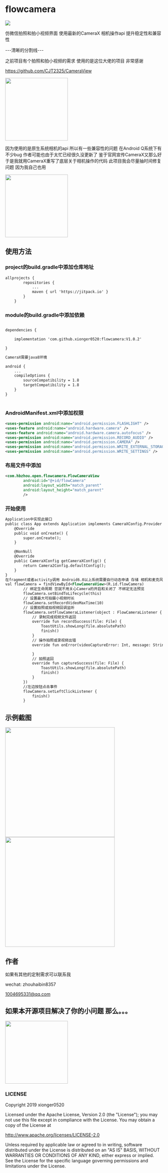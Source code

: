 # flowcamera

[![](https://jitpack.io/v/xionger0520/flowcamera.svg)](https://jitpack.io/#xionger0520/flowcamera)

仿微信拍照和拍小视频界面 使用最新的CameraX 相机操作api 提升稳定性和兼容性

---清晰的分割线---

之前项目有个拍照和拍小视频的需求 使用的是这位大佬的项目  非常感谢

https://github.com/CJT2325/CameraView

<img src="https://github.com/xionger0520/flowcamera/blob/master/assets/mmp2.jpg" width="200"/>

因为使用的是原生系统相机的api 所以有一些兼容性的问题 
在Android Q系统下有不少bug 作者可能也由于太忙已经很久没更新了
鉴于官网宣传CameraX又那么好  于是我就用CameraX重写了底层关于相机操作的代码
此项目我会尽量抽时间修复问题 因为我自己也用

<img src="https://github.com/xionger0520/flowcamera/blob/master/assets/mmp1.png" width="200"/>

## 使用方法 
### project的build.gradle中添加仓库地址
```xml
allprojects {
		repositories {
			...
			maven { url 'https://jitpack.io' }
		}
	}
```
### module的build.gradle中添加依赖
```xml

dependencies {

	implementation 'com.github.xionger0520:flowcamera:V1.0.2'

}

CameraX需要java8环境

android {
    ...
    compileOptions {
        sourceCompatibility = 1.8
        targetCompatibility = 1.8
    }
}
	
```
### AndroidManifest.xml中添加权限
```xml
<uses-permission android:name="android.permission.FLASHLIGHT" />
<uses-feature android:name="android.hardware.camera" />
<uses-feature android:name="android.hardware.camera.autofocus" />
<uses-permission android:name="android.permission.RECORD_AUDIO" />
<uses-permission android:name="android.permission.CAMERA" />
<uses-permission android:name="android.permission.WRITE_EXTERNAL_STORAGE" />
<uses-permission android:name="android.permission.WRITE_SETTINGS" />
```
  
### 布局文件中添加
```xml
<com.hbzhou.open.flowcamera.FlowCameraView
        android:id="@+id/flowCamera"
        android:layout_width="match_parent"
        android:layout_height="match_parent"
        />
```
### 开始使用
```xml
Application中实现此接口
public class App extends Application implements CameraXConfig.Provider {
    @Override
    public void onCreate() {
        super.onCreate();
    }

    @NonNull
    @Override
    public CameraXConfig getCameraXConfig() {
        return Camera2Config.defaultConfig();
    }
}
在fragment或者activity调用 Android6.0以上系统需要自行动态申请 存储 相机和麦克风权限
val flowCamera = findViewById<FlowCameraView>(R.id.flowCamera)
        // 绑定生命周期 您就不用关心Camera的开启和关闭了 不绑定无法预览
        flowCamera.setBindToLifecycle(this)
        // 设置最大可拍摄小视频时长
        flowCamera.setRecordVideoMaxTime(10)
        // 设置拍照或拍视频回调监听
        flowCamera.setFlowCameraListener(object : FlowCameraListener {
            // 录制完成视频文件返回
            override fun recordSuccess(file: File) {
                ToastUtils.showLong(file.absolutePath)
                finish()
            }
            // 操作拍照或录视频出错
            override fun onError(videoCaptureError: Int, message: String, cause: Throwable?) {

            }
            // 拍照返回
            override fun captureSuccess(file: File) {
                ToastUtils.showLong(file.absolutePath)
                finish()
            }
        })
        //左边按钮点击事件
        flowCamera.setLeftClickListener {
            finish()
        }
```

## 示例截图

<img src="https://github.com/xionger0520/flowcamera/blob/master/assets/20191221222458.jpg" width="350"/><img src="https://github.com/xionger0520/flowcamera/blob/master/assets/20191221222518.jpg" width="350"/>



## 作者

如果有其他的定制需求可以联系我

wechat: zhouhaibin8357

1004695331@qq.com

## 如果本开源项目解决了你的小问题  那么。。。

<img src="https://github.com/xionger0520/flowcamera/blob/master/assets/alipayicon.jpg" width="200"/>

### LICENSE
Copyright 2019 xionger0520

Licensed under the Apache License, Version 2.0 (the "License"); you may not use this file except in compliance with the License. You may obtain a copy of the License at

   http://www.apache.org/licenses/LICENSE-2.0
   
Unless required by applicable law or agreed to in writing, software distributed under the License is distributed on an "AS IS" BASIS, WITHOUT WARRANTIES OR CONDITIONS OF ANY KIND, either express or implied. See the License for the specific language governing permissions and limitations under the License.
